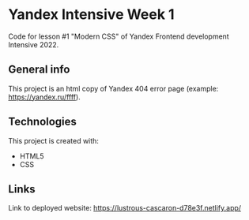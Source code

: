 # Yandex Intensive Week 1
Code for lesson #1 "Modern CSS" of Yandex Frontend development Intensive 2022.

## General info
This project is an html copy of Yandex 404 error page (example: https://yandex.ru/ffff).

## Technologies
This project is created with:
* HTML5
* CSS

## Links
Link to deployed website:
https://lustrous-cascaron-d78e3f.netlify.app/
